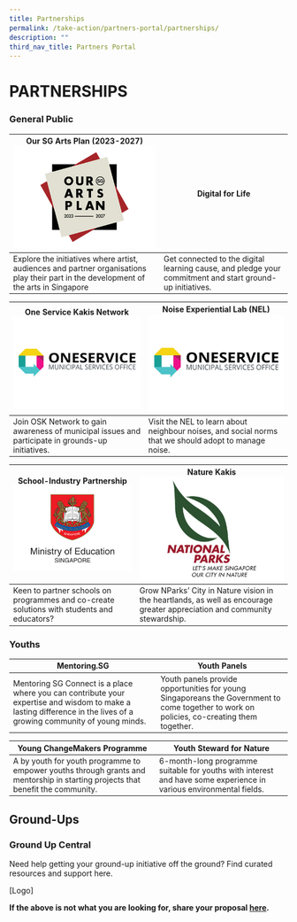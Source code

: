 ```yaml
---
title: Partnerships
permalink: /take-action/partners-portal/partnerships/
description: ""
third_nav_title: Partners Portal
---
```

# PARTNERSHIPS


### General Public

| Our SG Arts Plan (2023-2027)![](/images/Opportunities/our-arts-plan-2023-2027_422x304.jpg)| Digital for Life|
| --- | - | 
| Explore the initiatives where artist, audiences and partner organisations play their part in the development of the arts in Singapore | Get connected to the digital learning cause, and pledge your commitment and start ground-up initiatives.| 

| One Service Kakis Network ![](/images/Opportunities/mso-logo_422x304.jpg)| Noise Experiential Lab (NEL)![](/images/Opportunities/mso-logo_422x304.jpg)|
| --- | - | 
|  Join OSK Network to gain awareness of municipal issues and participate in grounds-up initiatives. | Visit the NEL to learn about neighbour noises, and social norms that we should adopt to manage noise.| 

|School-Industry Partnership![](/images/Opportunities/moe-logo_422x304.jpg)   | Nature Kakis![](/images/Opportunities/nparks-logo_422x304.jpg) |
| --- | - | 
| Keen to partner schools on programmes and co-create solutions with students and educators? | Grow NParks’ City in Nature vision in the heartlands, as well as encourage greater appreciation and community stewardship.| 

### Youths

| Mentoring.SG | Youth Panels |
| -------- | -------- | 
|Mentoring SG Connect is a place where you can contribute your expertise and wisdom to make a lasting difference in the lives of a growing community of young minds.| Youth panels provide opportunities for young Singaporeans the Government to come together to work on policies, co-creating them together.     | 

| Young ChangeMakers Programme | Youth Steward for Nature|
| -------- | -------- | 
|A by youth for youth programme to empower youths through grants and mentorship in starting projects that benefit the community.|  6-month-long programme suitable for youths with interest and have some experience in various environmental fields.   | 

## Ground-Ups

### Ground Up Central
Need help getting your ground-up initiative off the ground? Find curated resources and support here.

[Logo]

**If the above is not what you are looking for, share your proposal [here](https://go.gov.sg/sgpostageform).**